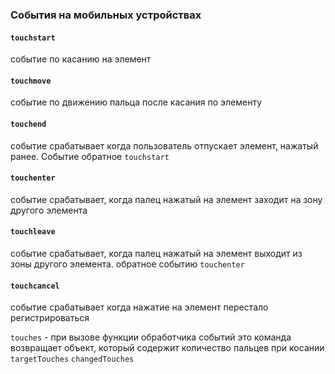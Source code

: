 ### События на мобильных устройствах

  #### `touchstart`
  событие по касанию на элемент
  #### `touchmove`
  событие по движению пальца после касания по элементу
  #### `touchend`
  событие срабатывает когда пользователь отпускает элемент, нажатый ранее. Событие обратное `touchstart`
  #### `touchenter`
  событие срабатывает, когда палец нажатый на элемент заходит на зону другого элемента
  #### `touchleave`
  событие срабатывает, когда палец нажатый на элемент выходит из зоны другого элемента. обратное событию `touchenter`
  #### `touchcancel`
  событие срабатывает когда нажатие на элемент перестало регистрироваться

  `touches` - при вызове функции обработчика событий это команда возвращает объект, который содержит количество пальцев при косании
  `targetTouches`
  `changedTouches`
